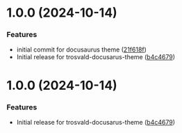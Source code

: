 # 1.0.0 (2024-10-14)


### Features

* initial commit for docusaurus theme ([21f618f](https://github.com/trosvald/docusaurus-theme/commit/21f618f963091c1b9413c452c64ce5f6b3d803af))
* Initial release for trosvald-docusarus-theme ([b4c4679](https://github.com/trosvald/docusaurus-theme/commit/b4c467996fe8f2a7cef4aaffa5176772ecb24ab8))

# 1.0.0 (2024-10-14)


### Features

* Initial release for trosvald-docusarus-theme ([b4c4679](https://github.com/trosvald/docusaurus-theme/commit/b4c467996fe8f2a7cef4aaffa5176772ecb24ab8))
